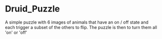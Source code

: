 # Druid_Puzzle
A simple puzzle with 6 images of animals that have an on / off state and each trigger a subset of the others to flip. The puzzle is then to turn them all 'on' or 'off'

